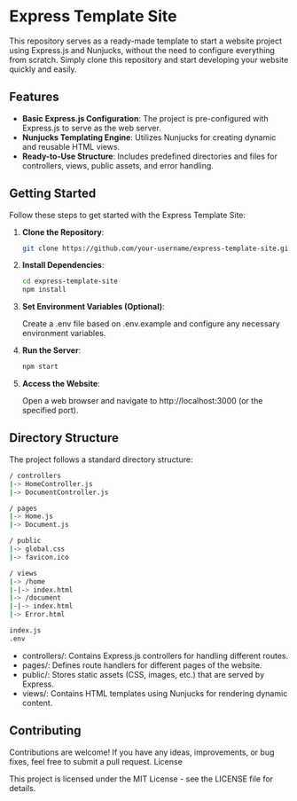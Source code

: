 # Express Template Site

This repository serves as a ready-made template to start a website project using Express.js and Nunjucks, without the need to configure everything from scratch. Simply clone this repository and start developing your website quickly and easily.

## Features

- **Basic Express.js Configuration**: The project is pre-configured with Express.js to serve as the web server.
- **Nunjucks Templating Engine**: Utilizes Nunjucks for creating dynamic and reusable HTML views.
- **Ready-to-Use Structure**: Includes predefined directories and files for controllers, views, public assets, and error handling.

## Getting Started

Follow these steps to get started with the Express Template Site:

1. **Clone the Repository**:
    ```bash
    git clone https://github.com/your-username/express-template-site.git
    ```

2. **Install Dependencies**:
    ```bash
    cd express-template-site
    npm install
    ```

3. **Set Environment Variables (Optional)**:

    Create a .env file based on .env.example and configure any necessary environment variables.

4. **Run the Server**:
    ```bash
    npm start
    ```

5. **Access the Website**:

    Open a web browser and navigate to http://localhost:3000 (or the specified port).

## Directory Structure

The project follows a standard directory structure:

```bash
/ controllers
|-> HomeController.js
|-> DocumentController.js

/ pages
|-> Home.js
|-> Document.js

/ public
|-> global.css
|-> favicon.ico

/ views
|-> /home
|-|-> index.html
|-> /document
|-|-> index.html
|-> Error.html

index.js
.env

```


- controllers/: Contains Express.js controllers for handling different routes.
- pages/: Defines route handlers for different pages of the website.
- public/: Stores static assets (CSS, images, etc.) that are served by Express.
- views/: Contains HTML templates using Nunjucks for rendering dynamic content.

## Contributing

Contributions are welcome! If you have any ideas, improvements, or bug fixes, feel free to submit a pull request.
License

This project is licensed under the MIT License - see the LICENSE file for details.
